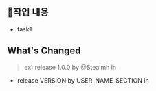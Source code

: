 ## 📝작업 내용

- task1

## What's Changed
> ex) release 1.0.0 by @Stealmh in
* release VERSION by USER_NAME_SECTION in
